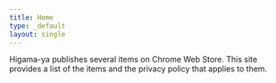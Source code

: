 ```yaml
---
title: Home
type: _default
layout: single
---
```


Higama-ya publishes several items on Chrome Web Store.
This site provides a list of the items and the privacy policy that applies to them.
